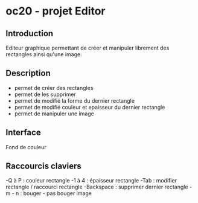# oc20 - projet Editor

## Introduction

Editeur graphique permettant de créer et manipuler librement des rectangles ainsi qu'une image. 

## Description
- permet de créer des rectangles
- permet de les supprimer
- permet de modifié la forme du dernier rectangle
- permet de modifié couleur et epaisseur du dernier rectangle
- permet de manipuler une image

## Interface
Fond de couleur

## Raccourcis claviers
-Q à P : couleur rectangle
-1 à 4 : épaisseur rectangle
-Tab : modifier rectangle / raccourci rectangle
-Backspace : supprimer dernier rectangle
-m - n : bouger - pas bouger image
